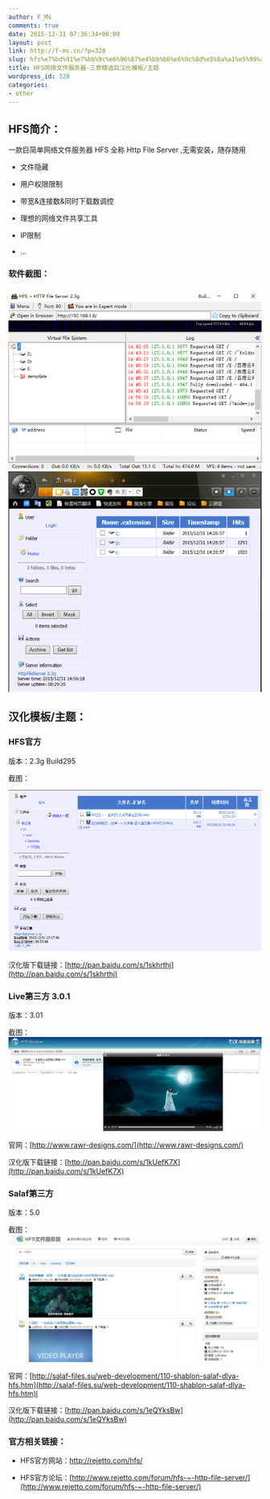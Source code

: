 ```yaml
---
author: F_Ms
comments: true
date: 2015-12-31 07:36:34+00:00
layout: post
link: http://f-ms.cn/?p=328
slug: hfs%e7%bd%91%e7%bb%9c%e6%96%87%e4%bb%b6%e6%9c%8d%e5%8a%a1%e5%99%a8-%e4%b8%89%e6%ac%be%e7%b2%be%e9%80%89%e5%90%8e%e6%b1%89%e5%8c%96%e6%a8%a1%e6%9d%bf%e4%b8%bb%e9%a2%98
title: HFS网络文件服务器-三款精选后汉化模板/主题
wordpress_id: 328
categories:
- other
---
```


## HFS简介：


一款巨简单网络文件服务器 HFS 全称 Http File Server ,无需安装，随存随用



	
  * 文件隐藏

	
  * 用户权限限制

	
  * 带宽&连接数&同时下载数调控

	
  * 理想的网络文件共享工具

	
  * IP限制

	
  * ...




### 软件截图：




### ![02](/img/post/wp/2015/12/02-2.png)![01](/img/post/wp/2015/12/01-2.png)




## 汉化模板/主题：




### HFS官方




版本：2.3g Build295




截图：




![HFS](/img/post/wp/2015/12/HFS.png)




汉化版下载链接：[http://pan.baidu.com/s/1skhrthj](http://pan.baidu.com/s/1skhrthj)





### Live第三方 3.0.1




版本：3.01




截图：![Live](/img/post/wp/2015/12/Live.png)




官网：[http://www.rawr-designs.com/](http://www.rawr-designs.com/)




汉化版下载链接：[http://pan.baidu.com/s/1kUefK7X](http://pan.baidu.com/s/1kUefK7X)





### Salaf第三方




版本：5.0




截图：![Salaf](/img/post/wp/2015/12/Salaf.png)




官网：[http://salaf-files.su/web-development/110-shablon-salaf-dlya-hfs.htm](http://salaf-files.su/web-development/110-shablon-salaf-dlya-hfs.htm)l




汉化版下载链接：[http://pan.baidu.com/s/1eQYksBw](http://pan.baidu.com/s/1eQYksBw)





### 官方相关链接：





	
  * HFS官方网站：[http://rejetto.com/hfs/
](http://rejetto.com/hfs/)

	
  * HFS官方论坛：[http://www.rejetto.com/forum/hfs-~-http-file-server/](http://www.rejetto.com/forum/hfs-~-http-file-server/)


